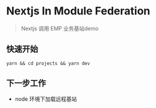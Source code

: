 # Nextjs In Module Federation 
> Nextjs 调用 EMP 业务基站demo 

## 快速开始 
`yarn && cd projects && yarn dev`

## 下一步工作 
+ node 环境下加载远程基站